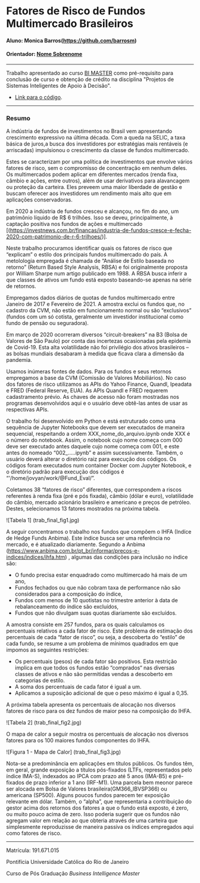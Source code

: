 # Fatores de Risco de Fundos Multimercado Brasileiros

#### Aluno: Monica Barros(https://github.com/barrosm)
#### Orientador: [Nome Sobrenome](https://github.com/FelipeBorgesC)

---

Trabalho apresentado ao curso [BI MASTER](https://ica.puc-rio.ai/bi-master) como pré-requisito para conclusão de curso e obtenção de crédito na disciplina "Projetos de Sistemas Inteligentes de Apoio à Decisão".

- [Link para o código](https://github.com/barrosm/BIMASTER_CODE_PUBLIC/tree/master).


---

### Resumo

A indústria de fundos de investimentos no Brasil vem apresentando crescimento expressivo na última década. Com a queda na SELIC, a taxa básica de juros,a busca dos investidores por estratégias mais rentáveis (e arriscadas) impulsionou o crescimento da classe de fundos multimercado. 

Estes se caracterizam por uma política de investimentos que envolve vários fatores de risco, sem o compromisso de concentração em nenhum deles. Os multimercados podem aplicar em diferentes mercados (renda fixa, câmbio e ações, entre outros), além de usar derivativos para alavancagem ou proteção da carteira. Eles preveem uma maior liberdade de gestão e buscam oferecer aos investidores um rendimento mais alto que em aplicações conservadoras.

Em 2020 a indústria de fundos cresceu e alcançou, no fim do ano, um patrimônio líquido de R$ 6 trilhões. Isso se deveu, principalmente, à captação positiva nos fundos de ações e multimercado [(https://investnews.com.br/financas/industria-de-fundos-cresce-e-fecha-2020-com-patrimonio-de-r-6-trilhoes/)].

Neste trabalho procuramos identificar quais os fatores de risco que “explicam” o estilo dos principais fundos multimercado do país. A metolologia empregada é chamada de “Análise de Estilo baseada no retorno” (Return Based Style Analysis, RBSA) e foi originalmente proposta por William Sharpe num artigo publicado em 1988.  A RBSA busca inferir a que classes de ativos um fundo está exposto baseando-se apenas na série de retornos.

Empregamos dados diários de quotas de fundos multimercado entre Janeiro de 2017 e Fevereiro de 2021. A amostra exclui os fundos que, no cadastro da CVM, não estão em funcionamento normal ou são “exclusivos” (fundos com um só cotista, geralmente um investidor institucional como fundo de pensão ou seguradora).

Em março de 2020 ocorreram diversos “circuit-breakers” na B3 (Bolsa de Valores de São Paulo) por conta das incertezas ocasionadas pela epidemia de Covid-19. Esta alta volatilidade não foi privilégio dos ativos brasileiros – as bolsas mundiais desabaram à medida que ficava clara a dimensão da pandemia. 

Usamos inúmeras fontes de dados. Para os fundos e seus retornos empregamos a base da CVM (Comissão de Valores Mobiliários). No caso dos fatores de risco utilizamos as APIs do Yahoo Finance, Quandl, Ipeadata e FRED (Federal Reserve, EUA). As APIs Quandl e  FRED requerem cadastramento prévio. As chaves de acesso não foram mostradas nos programas desenvolvidos aqui e o usuário deve obtê-las antes de usar as respectivas APIs.

O trabalho foi desenvolvido em Python e está estruturado como uma sequência de Jupyter Notebooks que devem ser executados de maneira sequencial, respeitando a ordem XXX_nome_do_arquivo.ipynb onde XXX é o número do notebook. Assim, o notebook cujo nome começa com 000 deve ser executado antes daquele cujo nome começa com 001, e este antes do nomeado “002_.....ipynb” e assim sucessivamente. Também, o usuário deverá alterar o diretório raiz para execução dos códigos. Os códigos foram executados num container Docker com Jupyter Notebook, e o diretório padrão para execução dos códigos é “'/home/jovyan/work/@Fund_Eval/”.

Coletamos 38 “fatores de risco” diferentes, que correspondem a riscos referentes à renda fixa (pré e pós fixada), câmbio (dólar e euro), volatilidade do câmbio, mercado acionário brasileiro e americano e preços de petróleo. Destes, selecionamos 13 fatores mostrados na próxima tabela.

![Tabela 1] (trab_final_fig1.jpg)

A seguir concentramos o trabalho nos fundos que compõem o IHFA (Indíce de Hedge Funds Anbima). Este índice busca ser uma referência no mercado, e é atualizado diariamente.  Segundo a Anbima (https://www.anbima.com.br/pt_br/informar/precos-e-indices/indices/ihfa.htm) , algumas das condições para inclusão no índice são:
- O fundo precisa estar enquadrado como multimercado há mais de um ano,
- Fundos fechados ou que não cobram taxa de performance não são considerados para a composição do índice,
- Fundos com menos de 10 quotistas no trimestre anterior à data de rebalanceamento do índice são excluídos,
- Fundos que não divulgam suas quotas diariamente são excluídos.


A amostra consiste em 257 fundos, para os quais calculamos os percentuais relativos a cada fator de risco.  Este problema de estimação dos percentuais de cada “fator de risco”, ou seja, a descoberta do “estilo” de cada fundo, se resume a um problema de mínimos quadrados em que impomos as seguintes restrições:
- Os percentuais (pesos) de cada fator são positivos. Esta restrição implica em que todos os fundos estão “comprados“ nas diversas classes de ativos e não são permitidas vendas a descoberto em categorias de estilo.
- A soma dos percentuais de cada fator é igual a um.
- Aplicamos a suposição adicional de que o peso máximo é igual a 0,35.

A próxima tabela apresenta os percentuais de alocação nos diversos fatores de risco para os dez fundos de maior peso na composição do IHFA.

![Tabela 2] (trab_final_fig2.jpg)

O  mapa de calor a seguir mostra os percentuais de alocação nos diversos fatores para os 100 maiores fundos componentes do IHFA.

![Figura 1 - Mapa de Calor] (trab_final_fig3.jpg)

Nota-se a predominância em aplicações em títulos públicos. Os fundos têm, em geral, grande exposição a títulos pós-fixados (LTFs, representados pelo índice IMA-S), indexados ao IPCA com prazo até 5 anos (IMA-B5) e pré-fixados de prazo inferior a 1 ano (IRF-M1). Uma parcela bem meonor parece ser alocada em Bolsa de Valores brasileira(GM366_IBVSP366) ou americana (SP500). Alguns poucos fundos parecem ter exposição relevante em dólar. Também, o “alpha”, que representaria a contribuição do gestor acima dos retornos dos fatores a que o fundo está exposto, é zero, ou muito pouco acima de zero. Isso poderia sugerir que os fundos não agregam valor em relação ao que obteria através de uma carteira que simplesmente reproduzisse de maneira passiva os índices empregados aqui como fatores de risco.


---

Matrícula: 191.671.015

Pontifícia Universidade Católica do Rio de Janeiro

Curso de Pós Graduação *Business Intelligence Master*
